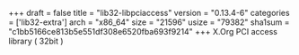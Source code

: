 +++
draft = false
title = "lib32-libpciaccess"
version = "0.13.4-6"
categories = ['lib32-extra']
arch = "x86_64"
size = "21596"
usize = "79382"
sha1sum = "c1bb5166ce813b5e551df308e6520fba693f9214"
+++
X.Org PCI access library ( 32bit )